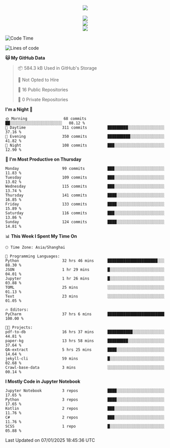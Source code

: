 <div align="center">
  <img src="https://readme-typing-svg.demolab.com?font=Zhi+Mang+Xing&size=40&pause=1000&color=000000&center=true&vCenter=true&lines=Baymax%E5%B0%8F%E6%8C%AF;Hello%20World"/><br/>
  <br/>
  <img src="https://skillicons.dev/icons?i=java,kotlin,python,c,cpp,html,css,javascript" /><br/>
  <img src="https://skillicons.dev/icons?i=spring,vue,pytorch,maven,gradle,mysql,sqlite,linux" /><br/>
  <img src="https://skillicons.dev/icons?i=idea,pycharm,webstorm,androidstudio,vscode,git,vim,md" /><br/>
</div>

<!--START_SECTION:waka-->
![Code Time](http://img.shields.io/badge/Code%20Time-485%20hrs%201%20min-blue)

![Lines of code](https://img.shields.io/badge/From%20Hello%20World%20I%27ve%20Written-5.3%20million%20lines%20of%20code-blue)

**🐱 My GitHub Data** 

> 📦 584.3 kB Used in GitHub's Storage 
 > 
> 🚫 Not Opted to Hire
 > 
> 📜 16 Public Repositories 
 > 
> 🔑 0 Private Repositories 
 > 
**I'm a Night 🦉** 

```text
🌞 Morning                68 commits          ██░░░░░░░░░░░░░░░░░░░░░░░   08.12 % 
🌆 Daytime                311 commits         █████████░░░░░░░░░░░░░░░░   37.16 % 
🌃 Evening                350 commits         ██████████░░░░░░░░░░░░░░░   41.82 % 
🌙 Night                  108 commits         ███░░░░░░░░░░░░░░░░░░░░░░   12.90 % 
```
📅 **I'm Most Productive on Thursday** 

```text
Monday                   99 commits          ███░░░░░░░░░░░░░░░░░░░░░░   11.83 % 
Tuesday                  109 commits         ███░░░░░░░░░░░░░░░░░░░░░░   13.02 % 
Wednesday                115 commits         ███░░░░░░░░░░░░░░░░░░░░░░   13.74 % 
Thursday                 141 commits         ████░░░░░░░░░░░░░░░░░░░░░   16.85 % 
Friday                   133 commits         ████░░░░░░░░░░░░░░░░░░░░░   15.89 % 
Saturday                 116 commits         ███░░░░░░░░░░░░░░░░░░░░░░   13.86 % 
Sunday                   124 commits         ████░░░░░░░░░░░░░░░░░░░░░   14.81 % 
```


📊 **This Week I Spent My Time On** 

```text
🕑︎ Time Zone: Asia/Shanghai

💬 Programming Languages: 
Python                   32 hrs 46 mins      ██████████████████████░░░   88.30 % 
JSON                     1 hr 29 mins        █░░░░░░░░░░░░░░░░░░░░░░░░   04.01 % 
Jupyter                  1 hr 26 mins        █░░░░░░░░░░░░░░░░░░░░░░░░   03.88 % 
TOML                     25 mins             ░░░░░░░░░░░░░░░░░░░░░░░░░   01.13 % 
Text                     23 mins             ░░░░░░░░░░░░░░░░░░░░░░░░░   01.05 % 

🔥 Editors: 
PyCharm                  37 hrs 6 mins       █████████████████████████   100.00 % 

🐱‍💻 Projects: 
pdf-to-db                16 hrs 37 mins      ███████████░░░░░░░░░░░░░░   44.81 % 
paper-kg                 13 hrs 58 mins      █████████░░░░░░░░░░░░░░░░   37.64 % 
QA-extract               5 hrs 25 mins       ████░░░░░░░░░░░░░░░░░░░░░   14.64 % 
jekyll-cli               59 mins             █░░░░░░░░░░░░░░░░░░░░░░░░   02.68 % 
Crawl-base-data          3 mins              ░░░░░░░░░░░░░░░░░░░░░░░░░   00.14 % 
```

**I Mostly Code in Jupyter Notebook** 

```text
Jupyter Notebook         3 repos             ████░░░░░░░░░░░░░░░░░░░░░   17.65 % 
Python                   3 repos             ████░░░░░░░░░░░░░░░░░░░░░   17.65 % 
Kotlin                   2 repos             ███░░░░░░░░░░░░░░░░░░░░░░   11.76 % 
C#                       2 repos             ███░░░░░░░░░░░░░░░░░░░░░░   11.76 % 
SCSS                     1 repo              █░░░░░░░░░░░░░░░░░░░░░░░░   05.88 % 
```




 Last Updated on 07/01/2025 18:45:36 UTC
<!--END_SECTION:waka-->





